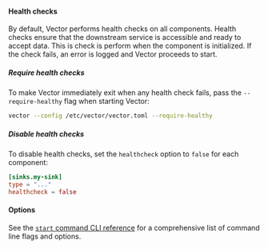 #### Health checks

By default, Vector performs health checks on all components. Health checks ensure that the downstream service is accessible and ready to accept data. This is check is perform when the component is initialized. If the check fails, an error is logged and Vector proceeds to start.

##### Require health checks

To make Vector immediately exit when any health check fails, pass the `--require-healthy` flag when starting Vector:

```bash
vector --config /etc/vector/vector.toml --require-healthy
```

##### Disable health checks

To disable health checks, set the `healthcheck` option to `false` for each component:

```toml
[sinks.my-sink]
type = "..."
healthcheck = false
```

#### Options

See the [`start` command CLI reference][start] for a comprehensive list of command line flags and options.

[start]: /docs/reference/cli/#start
